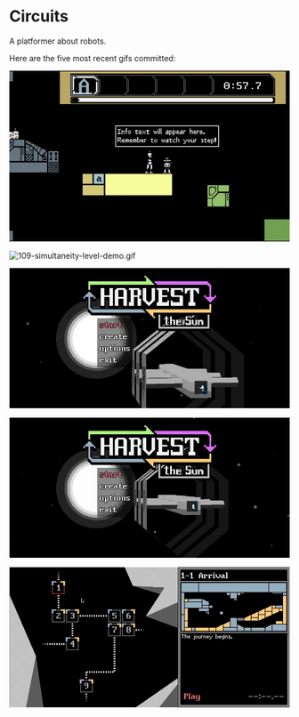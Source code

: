 # Circuits
A platformer about robots.

Here are the five most recent gifs committed:

![110-dialog-zooming.gif](gifs/110-dialog-zooming.gif?raw=true "110-dialog-zooming")

![109-simultaneity-level-demo.gif](gifs/109-simultaneity-level-demo.gif?raw=true "109-simultaneity-level-demo")

![108-instructions.gif](gifs/108-instructions.gif?raw=true "108-instructions")

![107-menu-fadeouts.gif](gifs/107-menu-fadeouts.gif?raw=true "107-menu-fadeouts")

![106-mouse-controls-2.gif](gifs/106-mouse-controls-2.gif?raw=true "106-mouse-controls-2")
